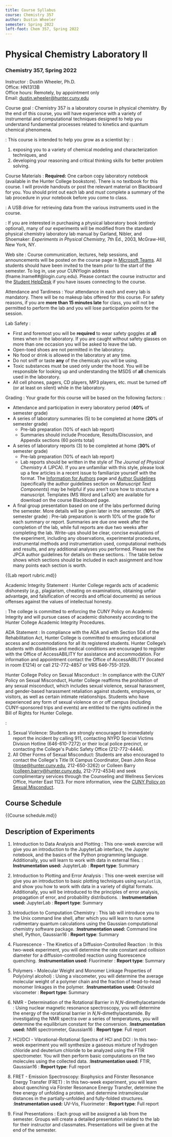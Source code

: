 ```yaml
---
title: Course Syllabus
course: Chemistry 357
author: Dustin Wheeler
semester: Spring 2022
left-foot: Chem 357, Spring 2022
---
```


# Physical Chemistry Laboratory II #

### Chemistry 357, Spring 2022 ###

Instructor
:
Dustin Wheeler, Ph.D.  
Office: HN1313B  
Office hours: Remotely, by appointment only  
Email: <dustin.wheeler@hunter.cuny.edu>

Course goal
: 
Chemistry 357 is a laboratory course in physical chemistry. By the end of this course, you will have experience with a  variety of instrumental and computational techniques designed to help you understand fundamental processes  related to kinetics and quantum chemical phenomena.  

: This course is intended to help you grow as a scientist by: 
: 
1. exposing you to a variety of chemical modeling and characterization techniques, and
2. developing your reasoning and critical thinking skills for better problem solving.

Course Materials
: 
**Required:** One carbon copy laboratory notebook (available in the Hunter College bookstore). 
There is no textbook for this course. I will provide handouts or post the relevant material on Blackboard for you. You should print out each lab and _must_ complete a summary of the lab procedure in your notebook before you come to class. 

:
A USB drive for retrieving data from the various instruments used in the course. 

: 
If you are interested in purchasing a physical laboratory book (entirely optional), many of our experiments will be modified from the standard physical chemistry laboratory lab manual by Garland, Nibler, and Shoemaker: _Experiments in Physical Chemistry,_ 7th Ed., 2003, McGraw-Hill, New York, NY.

Web site
: 
Course communication, lectures, help sessions, and announcements will be posted on the course page in [Microsoft Teams][ms-teams]. All students should have been invited to the team prior to the start of the semester. To log in, use your CUNYlogin address (fname.lname##@login.cuny.edu). Please contact the course instructor and the [Student HelpDesk](mailto:studenthelpdesk@hunter.cuny.edu) if you have issues connecting to the course. 
<!--Instructions on how to access the course website on Blackboard can be found on the [Hunter College BlackBoard Announcement page][bb-announce]. In addition to instructions for individual labs, announcements and additional resources will occasionally be posted on Blackboard. -->

Attendance and Tardiness
: 
Your attendance in each and every lab is mandatory. There will be no makeup labs offered for this course. For safety reasons, if you are **more than 15 minutes late** for class, you will not be permitted to perform the lab and you will lose participation points for the session. 

Lab Safety
:
- First and foremost you will be **required** to wear safety goggles at **all** times when in the laboratory. If you are caught without safety glasses on more than one occasion you will be asked to leave the lab.
- Open-toed shoes are not permitted in the laboratory.
- No food or drink is allowed in the laboratory at any time.
- Do not sniff or taste **any** of the chemicals you will be using.
- Toxic substances must be used only under the hood. You will be responsible for looking up and understanding the MSDS of **all** chemicals used in the laboratory.
- All cell phones, pagers, CD players, MP3 players, etc. must be turned off (or at least on silent) while in the laboratory.

Grading
: 
Your grade for this course will be based on the following factors:
: 
- Attendance and participation in every laboratory period (**40%** of semester grade)
- A series of laboratory summaries (5) to be completed at home (**20%** of semester grade)
	- Pre-lab preparation (10% of each lab report)
	- Summaries should include Procedure, Results/Discussion, and Appendix sections (60 points total)
- A series of laboratory reports (3) to be completed at home (**30%** of semester grade)
	- Pre-lab preparation (10% of each lab report)
	- Lab reports should be written in the style of *The Journal of Physical Chemistry A* (JPCA). If you are unfamiliar with this style, please look up a few articles in a recent issue to familiarize yourself with the format. The [Information for Authors][jpca-auth-info] page and [Author Guidelines][jpca-auth-guide] (specifically the author guidelines section on *Manuscript Text Components*) may be helpful if you aren't sure how to structure a manuscript. Templates (MS Word and LaTeX) are available for download on the course Blackboard page. 
- A final group presentation based on one of the labs performed during the semester. More details will be given later in the semester. (**10%** of semester grade)
: 
Pre-lab preparation is worth 10% of the grade for each summary or report. Summaries are due one week after the completion of the lab, while full reports are due two weeks after completing the lab. Write-ups should be clear, concise evaluations of the experiment, including any observations, experimental procedures, instrumental methods and instrumentation used, computational methods and results, and any additional analyses you performed. Please see the JPCA author guidelines for details on these sections. 
:
The table below shows which sections should be included in each assignment and how many points each section is worth. 
<!--BREAK-->
{{Lab report rubric.md}}

<!--BREAK--> 

Academic Integrity Statement
: 
Hunter College regards acts of academic dishonesty (_e.g.,_ plagiarism, cheating on examinations, obtaining unfair advantage, and falsification of records and official documents) as serious offenses against the values of intellectual honesty. 

: 
The college is committed to enforcing the CUNY Policy on Academic Integrity and will pursue cases of academic dishonesty according to the Hunter College Academic Integrity Procedures.

ADA Statement
: 
In compliance with the ADA and with Section 504 of the Rehabilitation Act, Hunter College is committed to ensuring educational access and accommodations for all its registered students. Hunter College’s students with disabilities and medical conditions are encouraged to register with the Office of AccessABILITY for assistance and accommodation. For information and appointment contact the Office of AccessABILITY (located in room E1214) or call 212-772-4857 or VRS 646-755-3129.

Hunter College Policy on Sexual Misconduct
: 
In compliance with the CUNY Policy on Sexual Misconduct, Hunter College reaffirms the prohibition of any sexual misconduct, which includes sexual violence, sexual harassment, and gender-based harassment retaliation against students, employees, or visitors, as well as certain intimate relationships. Students who have experienced any form of sexual violence on or off campus (including CUNY-sponsored trips and events) are entitled to the rights outlined in the Bill of Rights for Hunter College.

: 
1. Sexual Violence: Students are strongly encouraged to immediately report the incident by calling 911, contacting NYPD Special Victims Division Hotline (646-610-7272) or their local police precinct, or contacting the College's Public Safety Office (212-772-4444).
2. All Other Forms of Sexual Misconduct: Students are also encouraged to contact the College's Title IX Campus Coordinator, Dean John Rose (<jtrose@hunter.cuny.edu>, 212-650-3262) or Colleen Barry (<colleen.barry@hunter.cuny.edu>, 212-772-4534) and seek complimentary services through the Counseling and Wellness Services Office, Hunter East 1123.  For more information, view the [CUNY Policy on Sexual Misconduct][cuny-harassment]. 

<!-- BREAK -->
## Course Schedule ##

{{Course schedule.md}}
<!--
| Week	| Date 	| Groups 1 & 2 	| Groups 3 & 4	| 
| :-------	| :------	|  ---------	| -----------	| 
| 1				| 	1/27	| Introduction, Plotting Tutorial 				| Introduction, Plotting Tutorial | 
| 2				| 	2/3 	| Introduction to Error Analysis 				| Introduction to Error Analysis | 
| 3				| 	2/10	| Fluorescence 								| Fluorescence | 
| 4				| 	2/24	| Fluorescence 								| Fluorescence | 
| 5				| 	3/2 	| Polymers 									| Polymers | 
| 6				| 	3/9 	| NMR 										| NMR | 
| 7				| 	3/16	| NMR 										| NMR | 
| 8				| 	3/23	| Introduction to Computational Chemistry 	| Introduction to Computational Chemistry | 
| 9				| 	3/30	| HCl/DCl 									| FRET | 
| 10			| 	4/6 	| HCl/DCl 									| FRET | 
| 11 			| 	4/20	| FRET 										| HCl/DCl | 
| 12 			| 	4/27	| FRET 										| HCl/DCl | 
| 13			| 	5/4 	| Final Presentations 						| Final Presentations | 
| 14			| 	5/11 	| Checkout 									| Checkout | 
-->
<!--BREAK-->
## Description of Experiments ##

1.	Introduction to Data Analysis and Plotting 
: This one-week exercise will give you an introduction to the JupyterLab interface, the Jupyter notebook, and the basics of the Python programming language. Additionally, you  will learn to work with data in external files. 
: **Instrumentation used:** JupyterLab
: **Report type**: Summary

2.	Introduction to Plotting and Error Analysis 
: This one-week exercise will give you an introduction to basic plotting techniques using `matplotlib`, and show you how to work with data in a variety of digital formats.  Additionally, you will be introduced to the principles of error analysis, propagation of error, and probability distributions. 
: **Instrumentation used:** JupyterLab
: **Report type**: Summary

3.	Introduction to Computation Chemistry 
: This lab will introduce you to the Unix command line shell, after which you will learn to run some rudimentary quantum calculations using the Gaussian computational chemistry software package.
:**Instrumentation used:** Command line shell, Python, Gaussian16
: **Report type**: Summary

4.	Fluorescence - The Kinetics of a Diffusion-Controlled Reaction 
: In this two-week experiment, you will determine the rate constant and collision diameter for a diffusion-controlled reaction using fluorescence quenching.
:**Instrumentation used:** Fluorimeter
: **Report type**: Summary

5.	Polymers - Molecular Weight and Monomer Linkage Properties of Poly(vinyl alcohol) 
: Using a viscometer, you will determine the average molecular weight of a polymer chain and the fraction of head-to-head monomer linkages in the polymer.
:**Instrumentation used:** Ostwald viscometer
: **Report type**: Summary

6.	NMR - Determination of the Rotational Barrier in *N,N*-dimethylacetamide 
: Using nuclear magnetic resonance spectroscopy, you will determine the energy of the rorational barrier in *N,N*-dimethylacetamide. By investigating the NMR spectra over a series of temperatures, you will determine the equilibrium constant for the conversion. 
:**Instrumentation used:** NMR spectrometer, Gaussian16
: **Report type**: Full report

<!--BREAK-->

7.	HCl/DCl - Vibrational-Rotational Spectra of HCl and DCl 
: In this two-week experiment you will synthesize a gaseous mixture of hydrogen chloride and deuterium chloride to be analyzed using the FTIR spectrometer. You will then perform basic computations on the two molecules using the collected data. 
:**Instrumentation used:** FTIR, Gaussian16
: **Report type**: Full report

8. FRET - Emission Spectroscopy: Biophysics and Förster Resonance Energy Transfer (FRET) 
: In this two-week experiment, you will learn about quenching via Förster Resonance Energy Transfer, determine the free energy of unfolding a protein, and determine intramolecular distances in the partially-unfolded and fully-folded structures. 
:**Instrumentation used:** UV-Vis, Fluorimeter
: **Report type**: Full report

9.	Final Presentations
: Each group will be assigned a lab from the semester. Groups will create a detailed presentation related to the lab for their instructor and classmates. Presentations will be given at the end of the semester. 


[ms-teams]: https://www.microsoft.com/teams
[bb-announce]: http://bb.hunter.cuny.edu
[jpca-auth-info]: https://pubs.acs.org/page/jpcafh/submission/authors.html
[jpca-auth-guide]: https://publish.acs.org/publish/author_guidelines?coden=jpcafh
[cuny-harassment]: http://www.cuny.edu/about/administration/offices/la/Policy-on-Sexual-Misconduct-12-1-14-with-links.pdf